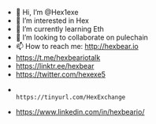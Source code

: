 - 👋 Hi, I’m @Hex1exe
- 👀 I’m interested in Hex
- 🌱 I’m currently learning Eth
- 💞️ I’m looking to collaborate on pulechain
- 📫 How to reach me:                                   http://hexbear.io 
-  https://t.me/hexbeariotalk 
-  https://linktr.ee/hexbear
-  https://twitter.com/hexexe5
-                                                  https://tinyurl.com/HexExchange
-  https://www.linkedin.com/in/hexbeario/

<!---
Hex1exe/Hex1exe is a ✨ special ✨ repository because its `README.md` (this file) appears on your GitHub profile.
You can click the Preview link to take a look at your changes.
--->
